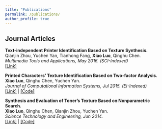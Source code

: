 ```yaml
---
title: "Publications"
permalink: /publications/
author_profile: true
---
```


## Journal Articles
<b>Text-independent Printer Identification Based on Texture Synthesis.</b>
<br>Qianjin Zhou, Yuchen Yan, Tianhong Fang, <b>Xiao Luo</b>, Qinghu Chen. 
<br><i>Multimedia Tools and Applications, May 2016. (SCI-Indexed)</i>
<br>[[Link]](https://link.springer.com/article/10.1007/s11042-015-2525-5)

<b>Printed Characters’ Texture Identification Based on Two-factor Analysis.</b>
<br><b>Xiao Luo</b>, Qinghu Chen, Yuchen Yan. 
<br><i>Journal of Computational Information Systems, Jul 2015. (EI-Indexed)</i>
<br>[[Link]](https://www.researchgate.net/profile/Xiao_Luo27/publication/282924491_Printed_characters'_texture_identification_based_on_two-factor_analysis/links/5dd037e692851c382f44052a/Printed-characters-texture-identification-based-on-two-factor-analysis.pdf) | [[Code]](https://github.com/xiaoluo-whu/printed_document_recognition)

<b>Synthesis and Evaluation of Toner’s Texture Based on Nonparametric Search.</b>
<br><b>Xiao Luo</b>, Qinghu Chen, Qianjin Zhou, Yuchen Yan. 
<br><i>Science Technology and Engineering, Jun 2014.</i>
<br>[[Link]](http://www.stae.com.cn/ch/reader/view_abstract.aspx?file_no=1400298&flag=1) | [[Code]](https://github.com/xiaoluo-whu/nonparametric_search_texture_synthesis)

